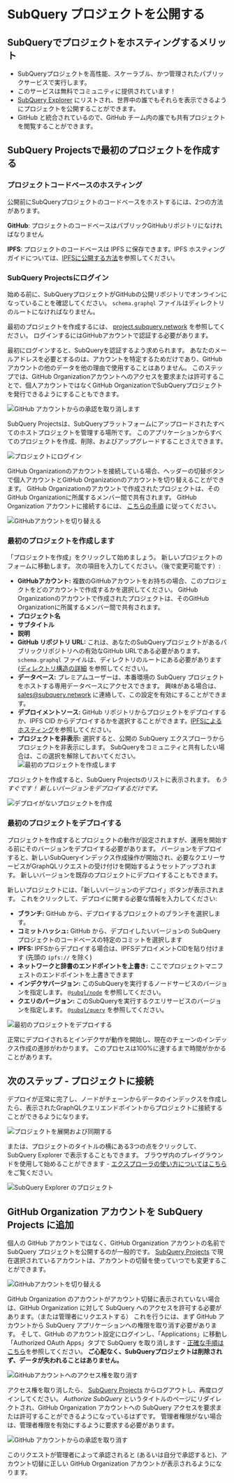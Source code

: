 # SubQuery プロジェクトを公開する

## SubQueryでプロジェクトをホスティングするメリット

- SubQueryプロジェクトを高性能、スケーラブル、かつ管理されたパブリックサービスで実行します。
- このサービスは無料でコミュニティに提供されています！
- [SubQuery Explorer](https://explorer.subquery.network) にリストされ、世界中の誰でもそれらを表示できるようにプロジェクトを公開することができます。
- GitHub と統合されているので、GitHub チーム内の誰でも共有プロジェクトを閲覧することができます。

## SubQuery Projectsで最初のプロジェクトを作成する

### プロジェクトコードベースのホスティング

公開前にSubQueryプロジェクトのコードベースをホストするには、2つの方法があります。

**GitHub**: プロジェクトのコードベースはパブリックGitHubリポジトリになければなりません

**IPFS**: プロジェクトのコードベースは IPFS に保存できます。IPFS ホスティングガイドについては、[IPFSに公開する方法](ipfs.md)を参照してください。

### SubQuery Projectsにログイン

始める前に、SubQueryプロジェクトがGitHubの公開リポジトリでオンラインになっていることを確認してください。 `schema.graphql` ファイルはディレクトリのルートになければなりません。

最初のプロジェクトを作成するには、 [project.subquery.network](https://project.subquery.network) を参照してください。 ログインするにはGitHubアカウントで認証する必要があります。

最初にログインすると、SubQueryを認証するよう求められます。 あなたのメールアドレスを必要とするのは、アカウントを特定するためだけであり、GitHubアカウントの他のデータを他の理由で使用することはありません。 このステップでは、GitHub Organizationアカウントへのアクセスを要求または許可することで、個人アカウントではなくGitHub OrganizationでSubQueryプロジェクトを発行できるようにすることもできます。

![GitHub アカウントからの承認を取り消します](/assets/img/project_auth_request.png)

SubQuery Projectsは、SubQueryプラットフォームにアップロードされたすべてのホストプロジェクトを管理する場所です。 このアプリケーションからすべてのプロジェクトを作成、削除、およびアップグレードすることさえできます。

![プロジェクトにログイン](/assets/img/projects-dashboard.png)

GitHub Organizationのアカウントを接続している場合、ヘッダーの切替ボタンで個人アカウントとGitHub Organizationのアカウントを切り替えることができます。 GitHub Organizationのアカウントで作成されたプロジェクトは、そのGitHub Organizationに所属するメンバー間で共有されます。 GitHub Organization アカウントに接続するには、 [こちらの手順](#add-github-organization-account-to-subquery-projects) に従ってください。

![GitHubアカウントを切り替える](/assets/img/projects-account-switcher.png)

### 最初のプロジェクトを作成します

「プロジェクトを作成」をクリックして始めましょう。 新しいプロジェクトのフォームに移動します。 次の項目を入力してください。（後で変更可能です）:

- **GitHubアカウント:** 複数のGitHubアカウントをお持ちの場合、このプロジェクトをどのアカウントで作成するかを選択してください。 GitHub Organizationのアカウントで作成されたプロジェクトは、そのGitHub Organizationに所属するメンバー間で共有されます。
- **プロジェクト名**
- **サブタイトル**
- **説明**
- **GitHub リポジトリ URL:** これは、あなたのSubQueryプロジェクトがあるパブリックリポジトリへの有効なGitHub URLである必要があります。 `schema.graphql` ファイルは、ディレクトリのルートにある必要があります ([ディレクトリ構造の詳細](../create/introduction.md#directory-structure) を参照してください)。
- **データベース:** プレミアムユーザーは、本番環境の SubQuery プロジェクトをホストする専用データベースにアクセスできます。 興味がある場合は、 [sales@subquery.network](mailto:sales@subquery.network) に連絡して、この設定を有効にすることができます。
- **デプロイメントソース:** GitHub リポジトリからプロジェクトをデプロイするか、IPFS CID からデプロイするかを選択することができます。[IPFSによるホスティング](ipfs.md)を参照してください。
- **プロジェクトを非表示:** 選択すると、公開の SubQuery エクスプローラからプロジェクトを非表示にします。 SubQueryをコミュニティと共有したい場合は、この選択を解除しておいてください。 ![最初のプロジェクトを作成します](/assets/img/projects-create.png)

プロジェクトを作成すると、SubQuery Projectsのリストに表示されます。 _もうすぐです！ 新しいバージョンをデプロイするだけです。_

![デプロイがないプロジェクトを作成](/assets/img/projects-no-deployment.png)

### 最初のプロジェクトをデプロイする

プロジェクトを作成するとプロジェクトの動作が設定されますが、運用を開始する前にそのバージョンをデプロイする必要があります。 バージョンをデプロイすると、新しいSubQueryインデックス作成操作が開始され、必要なクエリーサービスがGraphQLリクエストの受け付けを開始するようセットアップされます。 新しいバージョンを既存のプロジェクトにデプロイすることもできます。

新しいプロジェクトには、「新しいバージョンのデプロイ」ボタンが表示されます。 これをクリックして、デプロイに関する必要な情報を入力してください:

- **ブランチ:** GitHub から、デプロイするプロジェクトのブランチを選択します。
- **コミットハッシュ:** GitHub から、デプロイしたいバージョンの SubQuery プロジェクトのコードベースの特定のコミットを選択します
- **IPFS:** IPFSからデプロイする場合は、IPFSデプロイメントCIDを貼り付けます (先頭の `ipfs://` を除く)
- **ネットワークと辞書のエンドポイントを上書き:** ここでプロジェクトマニフェストのエンドポイントを上書きできます
- **インデクサバージョン:** このSubQueryを実行するノードサービスのバージョンを指定します。 [`@subql/node`](https://www.npmjs.com/package/@subql/node) を参照してください。
- **クエリのバージョン:** このSubQueryを実行するクエリサービスのバージョンを指定します。 [`@subql/query`](https://www.npmjs.com/package/@subql/query) を参照してください。

![最初のプロジェクトをデプロイする](https://static.subquery.network/media/projects/projects-first-deployment.png)

正常にデプロイされるとインデクサが動作を開始し、現在のチェーンのインデックス作成の進捗がわかります。 このプロセスは100%に達するまで時間がかかることがあります。

## 次のステップ - プロジェクトに接続

デプロイが正常に完了し、ノードがチェーンからデータのインデックスを作成したら、表示されたGraphQLクエリエンドポイントからプロジェクトに接続することができるようになります。

![プロジェクトを展開および同期する](/assets/img/projects-deploy-sync.png)

または、プロジェクトのタイトルの横にある3つの点をクリックして、SubQuery Explorer で表示することもできます。 ブラウザ内のプレイグラウンドを使用して始めることができます - [エクスプローラの使い方についてはこちら](../query/query.md) をご覧ください。

![SubQuery Explorer のプロジェクト](/assets/img/projects-explorer.png)

## GitHub Organization アカウントを SubQuery Projects に追加

個人の GitHub アカウントではなく、GitHub Organization アカウントの名前で SubQuery プロジェクトを公開するのが一般的です。 [SubQuery Projects](https://project.subquery.network) で現在選択されているアカウントは、アカウントの切替を使っていつでも変更することができます。

![GitHubアカウントを切り替える](/assets/img/projects-account-switcher.png)

GitHub Organization のアカウントがアカウント切替に表示されていない場合は、GitHub Organization に対して SubQuery へのアクセスを許可する必要があります。（または管理者にリクエストする） これを行うには、まず GitHub アカウントから SubQuery アプリケーションへの権限を取り消す必要があります。 そして、GitHub のアカウント設定にログインし、「Applications」に移動し「Authorized OAuth Apps」タブで SubQuery を取り消します - [正確な手順はこちら](https://docs.github.com/en/github/authenticating-to-github/keeping-your-account-and-data-secure/reviewing-your-authorized-applications-oauth)を参照してください。 **ご心配なく、SubQueryプロジェクトは削除されず、データが失われることはありません。**

![GitHubアカウントへのアクセス権を取り消す](/assets/img/project_auth_revoke.png)

アクセス権を取り消したら、 [SubQuery Projects](https://project.subquery.network) からログアウトし、再度ログインしてください。 _Authorize SubQuery_ というタイトルのページにリダイレクトされ、GitHub Organization アカウントへの SubQuery アクセスを要求または許可することができるようになっているはずです。 管理者権限がない場合は、管理者権限を有効にするように要求する必要があります。

![GitHub アカウントからの承認を取り消す](/assets/img/project_auth_request.png)

このリクエストが管理者によって承認されると (あるいは自分で承認すると)、アカウント切替に正しい GitHub Organization アカウントが表示されるようになります。
